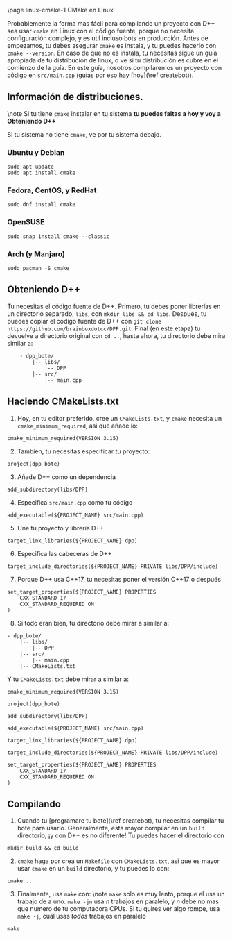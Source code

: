 \page linux-cmake-1 CMake en Linux 

Probablemente la forma mas fácil para compilando un proyecto con D++ sea usar `cmake` en Linux con el código fuente, porque no necesita configuración complejo, y es util incluso bots en producción. Antes de empezamos, tu debes asegurar `cmake` es instala, y tu puedes hacerlo con `cmake --version`. En caso de que no es instala, tu necesitas sigue un guía apropiada de tu distribución de linux, o ve si tu distribución es cubre en el comienzo de la guía. En este guía, nosotros compilaremos un proyecto con código en `src/main.cpp` (guías por eso hay [hoy](\ref createbot)).

## Información de distribuciones.

\note Si tu tiene `cmake` instalar en tu sistema **tu puedes faltas a hoy y voy a Obteniendo D++**

Si tu sistema no tiene `cmake`, ve por tu sistema debajo.

### Ubuntu y Debian
```
sudo apt update
sudo apt install cmake
```
### Fedora, CentOS, y RedHat 
```
sudo dnf install cmake
```
### OpenSUSE
```
sudo snap install cmake --classic
```
### Arch (y Manjaro)
```
sudo pacman -S cmake
```

## Obteniendo D++

Tu necesitas el código fuente de D++. Primero, tu debes poner librerías en un directorio separado, `libs`, con `mkdir libs && cd libs`. Después, tu puedes copiar el código fuente de D++ con `git clone https://github.com/brainboxdotcc/DPP.git`. Final (en este etapa) tu devuelve a directorio original con `cd ..`, hasta ahora, tu directorio debe mira similar a:
```
    - dpp_bote/
        |-- libs/
            |-- DPP
        |-- src/
            |-- main.cpp
```

## Haciendo CMakeLists.txt

1. Hoy, en tu editor preferido, cree un `CMakeLists.txt`, y `cmake` necesita un `cmake_minimum_required`, asi que añade lo:
~~~{.cmake}
cmake_minimum_required(VERSION 3.15)
~~~
2. También, tu necesitas especificar tu proyecto:
~~~{.cmake}
project(dpp_bote)
~~~
3. Añade D++ como un dependencia
~~~{.cmake}
add_subdirectory(libs/DPP)
~~~
4. Especifica `src/main.cpp` como tu código 
~~~{.cmake}
add_executable(${PROJECT_NAME} src/main.cpp)
~~~
5. Une tu proyecto y librería D++
~~~{.cmake}
target_link_libraries(${PROJECT_NAME} dpp)
~~~
6. Especifica las cabeceras de D++
~~~{.cmake}
target_include_directories(${PROJECT_NAME} PRIVATE libs/DPP/include)
~~~
7. Porque D++ usa C++17, tu necesitas poner el versión C++17 o después 
~~~{.cmake}
set_target_properties(${PROJECT_NAME} PROPERTIES
    CXX_STANDARD 17
    CXX_STANDARD_REQUIRED ON
)
~~~
8. Si todo eran bien, tu directorio debe mirar a similar a: 
```
- dpp_bote/
    |-- libs/
        |-- DPP
    |-- src/
        |-- main.cpp
    |-- CMakeLists.txt
```
Y tu `CMakeLists.txt` debe mirar a similar a: 
~~~{.cmake}
cmake_minimum_required(VERSION 3.15)

project(dpp_bote)
 
add_subdirectory(libs/DPP)
 
add_executable(${PROJECT_NAME} src/main.cpp)
 
target_link_libraries(${PROJECT_NAME} dpp)
 
target_include_directories(${PROJECT_NAME} PRIVATE libs/DPP/include)

set_target_properties(${PROJECT_NAME} PROPERTIES
    CXX_STANDARD 17
    CXX_STANDARD_REQUIRED ON
)
~~~

## Compilando

1. Cuando tu [programare tu bote](\ref createbot), tu necesitas compilar tu bote para usarlo. Generalmente, esta mayor compilar en un `build` directorio, ¡y con D++ es no diferente! Tu puedes hacer el directorio con 
```
mkdir build && cd build
```
2. `cmake` haga por crea un `Makefile` con `CMakeLists.txt`, asi que es mayor usar `cmake` en un `build` directorio, y tu puedes lo con:
```
cmake ..
```
3. Finalmente, usa `make` con:
\note `make` solo es muy lento, porque el usa un trabajo de a uno. `make -jn` usa *n* trabajos en paralelo, y *n* debe no mas que numero de tu computadora CPUs. Si tu quires ver algo rompe, usa `make -j`, cuál usas *todos* trabajos en paralelo

```
make
```

